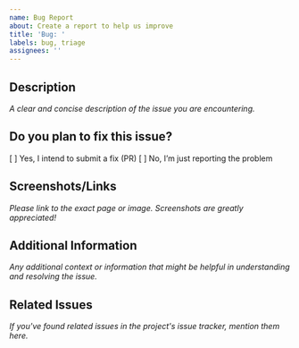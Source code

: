 ```yaml
---
name: Bug Report
about: Create a report to help us improve
title: 'Bug: '
labels: bug, triage
assignees: ''
---
```


## Description

*A clear and concise description of the issue you are encountering.*

## Do you plan to fix this issue?

[ ] Yes, I intend to submit a fix (PR)
[ ] No, I’m just reporting the problem

## Screenshots/Links

*Please link to the exact page or image. Screenshots are greatly appreciated!*

## Additional Information

*Any additional context or information that might be helpful in understanding and resolving the issue.*

## Related Issues

*If you've found related issues in the project's issue tracker, mention them here.*
